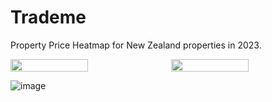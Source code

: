 # Trademe

Property Price Heatmap for New Zealand properties in 2023.

<div style="display: flex; gap: 10px;">
  <img src="https://github.com/user-attachments/assets/4294f53a-c032-4aae-8eab-dc81bfad5ecb" width="50%" />
  <img src="https://github.com/user-attachments/assets/4294f53a-c032-4aae-8eab-dc81bfad5ecb" width="50%" />
</div>


![image](https://github.com/user-attachments/assets/9111e88f-c250-4224-8093-bb8a7e1334f4)
